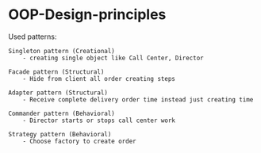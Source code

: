 # OOP-Design-principles
Used patterns:

    Singleton pattern (Creational)
        - creating single object like Call Center, Director
        
    Facade pattern (Structural)
        - Hide from client all order creating steps
        
    Adapter pattern (Structural)
        - Receive complete delivery order time instead just creating time
        
    Commander pattern (Behavioral)
        - Director starts or stops call center work
        
    Strategy pattern (Behavioral)
        - Choose factory to create order
